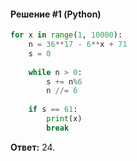 #### Решение #1 (Python)
```python
for x in range(1, 10000):
	n = 36**17 - 6**x + 71
	s = 0
	
	while n > 0:
		s += n%6
		n //= 6
	
	if s == 61:
		print(x)
		break
```
**Ответ:** 24.
